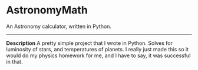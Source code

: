 # AstronomyMath
An Astronomy calculator, written in Python.

---
**Description**
A pretty simple project that I wrote in Python. Solves for luminosity of stars, and temperatures of planets. I really just made this so it would do my physics homework for me, and I have to say, it was successful in that.
